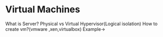 # Virtual Machines
What is Server?
Physical vs Virtual
Hypervisor(Logical isolation)
How to create vm?(vmware ,xen,virtualbox)
Example->  